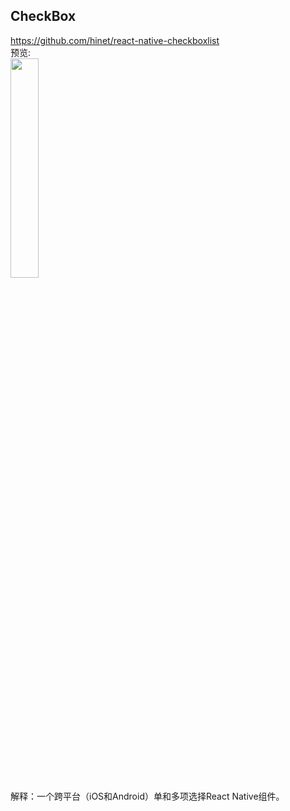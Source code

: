 ## CheckBox <br>





https://github.com/hinet/react-native-checkboxlist<br>
预览:<br>
<img src="https://github.com/hinet/react-native-checkboxlist/raw/master/assets/images/screenshot02.png" width="30%"/>
<br>
解释：一个跨平台（iOS和Android）单和多项选择React Native组件。
<br>
